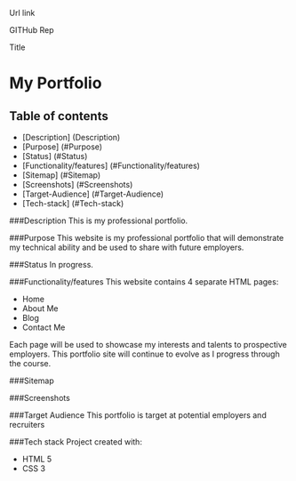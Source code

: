 Url link

GITHub Rep

Title
# My Portfolio

## Table of contents

- [Description] (Description)
- [Purpose] (#Purpose)
- [Status] (#Status)
- [Functionality/features] (#Functionality/features)
- [Sitemap] (#Sitemap)
- [Screenshots] (#Screenshots)
- [Target-Audience] (#Target-Audience)
- [Tech-stack] (#Tech-stack)

###Description
This is my professional portfolio.

###Purpose
This website is my professional portfolio that will demonstrate my technical ability and be used to share with future employers.

###Status
In progress.

###Functionality/features
This website contains 4 separate HTML pages:

- Home
- About Me
- Blog
- Contact Me

Each page will be used to showcase my interests and talents to prospective employers. This portfolio site will continue to evolve as I progress through the course.


###Sitemap

###Screenshots

###Target Audience
This portfolio is target at potential employers and recruiters

###Tech stack
Project created with:
- HTML 5
- CSS 3


